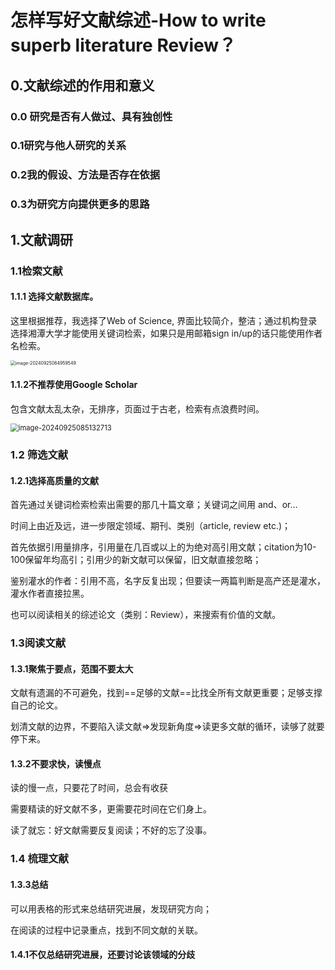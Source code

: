 # 怎样写好文献综述-How to write superb literature Review？

## 0.文献综述的作用和意义

### 0.0 研究是否有人做过、具有独创性



### 0.1研究与他人研究的关系



### 0.2我的假设、方法是否存在依据



### 0.3为研究方向提供更多的思路



## 1.文献调研

### 1.1检索文献

#### 1.1.1 选择文献数据库。

这里根据推荐，我选择了Web of Science, 界面比较简介，整洁；通过机构登录选择湘潭大学才能使用关键词检索，如果只是用邮箱sign in/up的话只能使用作者名检索。

<img src="文献综述的撰写.assets/image-20240925084959549.png" alt="image-20240925084959549" style="zoom: 50%;" />



#### 1.1.2不推荐使用Google Scholar

包含文献太乱太杂，无排序，页面过于古老，检索有点浪费时间。

<img src="文献综述的撰写.assets/image-20240925085132713.png" alt="image-20240925085132713" style="zoom: 80%;" />



### 1.2 筛选文献

#### 1.2.1选择高质量的文献

首先通过关键词检索检索出需要的那几十篇文章；关键词之间用 and、or…

时间上由近及远，进一步限定领域、期刊、类别（article, review etc.)；

首先依据引用量排序，引用量在几百或以上的为绝对高引用文献；citation为10-100保留年均高引；引用少的新文献可以保留，旧文献直接忽略；

鉴别灌水的作者：引用不高，名字反复出现；但要读一两篇判断是高产还是灌水，灌水作者直接拉黑。

也可以阅读相关的综述论文（类别：Review），来搜索有价值的文献。

### 1.3阅读文献

#### 1.3.1聚焦于要点，范围不要太大

文献有遗漏的不可避免，找到==足够的文献==比找全所有文献更重要；足够支撑自己的论文。

划清文献的边界，不要陷入读文献=>发现新角度=>读更多文献的循环，读够了就要停下来。



#### 1.3.2不要求快，读慢点

读的慢一点，只要花了时间，总会有收获

需要精读的好文献不多，更需要花时间在它们身上。

读了就忘：好文献需要反复阅读；不好的忘了没事。



### 1.4 梳理文献

#### 1.3.3总结

可以用表格的形式来总结研究进展，发现研究方向；

在阅读的过程中记录重点，找到不同文献的关联。



#### 1.4.1不仅总结研究进展，还要讨论该领域的分歧
